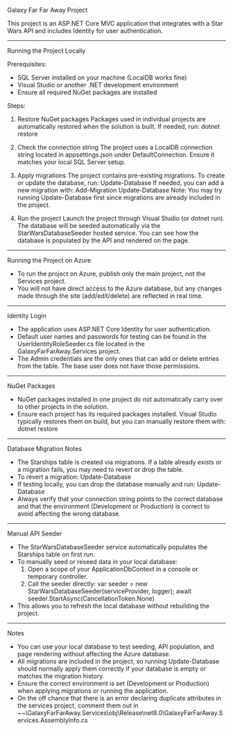 Galaxy Far Far Away Project

This project is an ASP.NET Core MVC application that integrates with a Star Wars API and includes Identity for user authentication.

------------------------------------------------------------

Running the Project Locally

Prerequisites:
- SQL Server installed on your machine (LocalDB works fine)
- Visual Studio or another .NET development environment
- Ensure all required NuGet packages are installed

Steps:
1. Restore NuGet packages
   Packages used in individual projects are automatically restored when the solution is built. If needed, run:
   dotnet restore

2. Check the connection string
   The project uses a LocalDB connection string located in appsettings.json under DefaultConnection.
   Ensure it matches your local SQL Server setup.

3. Apply migrations
   The project contains pre-existing migrations. To create or update the database, run:
   Update-Database
   If needed, you can add a new migration with:
   Add-Migration <MigrationName>
   Update-Database
   Note: You may try running Update-Database first since migrations are already included in the project.

4. Run the project
   Launch the project through Visual Studio (or dotnet run). The database will be seeded automatically via the StarWarsDatabaseSeeder hosted service.
   You can see how the database is populated by the API and rendered on the page.

------------------------------------------------------------

Running the Project on Azure

- To run the project on Azure, publish only the main project, not the Services project.
- You will not have direct access to the Azure database, but any changes made through the site (add/edit/delete) are reflected in real time.

------------------------------------------------------------

Identity Login

- The application uses ASP.NET Core Identity for user authentication.
- Default user names and passwords for testing can be found in the UserIdentityRoleSeeder.cs file located in the GalaxyFarFarAway.Services project.
- The Admin credentials are the only ones that can add or delete entries from the table. The base user does not have those permissions.

------------------------------------------------------------

NuGet Packages

- NuGet packages installed in one project do not automatically carry over to other projects in the solution.
- Ensure each project has its required packages installed. Visual Studio typically restores them on build, but you can manually restore them with:
  dotnet restore

------------------------------------------------------------

Database Migration Notes

- The Starships table is created via migrations. If a table already exists or a migration fails, you may need to revert or drop the table.
- To revert a migration:
  Update-Database <PreviousMigrationName>
- If testing locally, you can drop the database manually and run:
  Update-Database
- Always verify that your connection string points to the correct database and that the environment (Development or Production) is correct to avoid affecting the wrong database.

------------------------------------------------------------

Manual API Seeder

- The StarWarsDatabaseSeeder service automatically populates the Starships table on first run.
- To manually seed or reseed data in your local database:
  1. Open a scope of your ApplicationDbContext in a console or temporary controller.
  2. Call the seeder directly:
     var seeder = new StarWarsDatabaseSeeder(serviceProvider, logger);
     await seeder.StartAsync(CancellationToken.None)
- This allows you to refresh the local database without rebuilding the project.

------------------------------------------------------------

Notes

- You can use your local database to test seeding, API population, and page rendering without affecting the Azure database.
- All migrations are included in the project, so running Update-Database should normally apply them correctly if your database is empty or matches the migration history.
- Ensure the correct environment is set (Development or Production) when applying migrations or running the application.
- On the off chance that there is an error declaring duplicate attributes in the services project, comment them out in ~~\GalaxyFarFarAway.Services\obj\Release\net8.0\GalaxyFarFarAway.Services.AssemblyInfo.cs